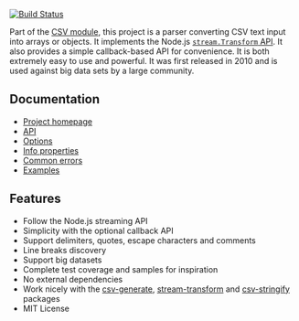[![Build Status](https://api.travis-ci.org/adaltas/node-csv-parse.svg)](https://travis-ci.org/#!/adaltas/node-csv-parse)

Part of the [CSV module](https://csv.js.org/), this project is a parser converting CSV text input into arrays or objects. It implements the Node.js [`stream.Transform` API](http://nodejs.org/api/stream.html#stream_class_stream_transform). It also provides a simple callback-based API for convenience. It is both extremely easy to use and powerful. It was first released in 2010 and is used against big data sets by a large community.

## Documentation

* [Project homepage](http://csv.js.org/parse/)
* [API](http://csv.js.org/parse/api/)
* [Options](http://csv.js.org/parse/options/)
* [Info properties](http://csv.js.org/parse/info/)
* [Common errors](http://csv.js.org/parse/errors/)
* [Examples](http://csv.js.org/parse/examples/)

## Features

*   Follow the Node.js streaming API
*   Simplicity with the optional callback API
*   Support delimiters, quotes, escape characters and comments
*   Line breaks discovery
*   Support big datasets
*   Complete test coverage and samples for inspiration
*   No external dependencies
*   Work nicely with the [csv-generate](https://csv.js.org/generate/), [stream-transform](https://csv.js.org/transform/) and [csv-stringify](https://csv.js.org/stringify/) packages
*   MIT License
